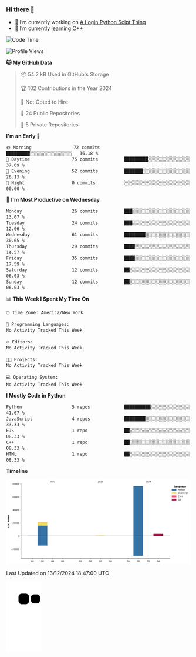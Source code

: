 ### Hi there 👋

<!--
**Iplay6432/Iplay6432** is a ✨ _special_ ✨ repository because its `README.md` (this file) appears on your GitHub profile.

Here are some ideas to get you started:

- 🔭 I’m currently working on ...
- 🌱 I’m currently learning ...
- 👯 I’m looking to collaborate on ...
- 🤔 I’m looking for help with ...
- 💬 Ask me about ...
- 📫 How to reach me: ...
- 😄 Pronouns: ...
- ⚡ Fun fact: ...
-->
- 🔭 I’m currently working on [A Login Python Scipt Thing](https://github.com/Iplay6432/Lugin-but-no-Pygame-)
- 🌱 I’m currently [learning C++](https://github.com/Iplay6432/LearningCpp)


<!--START_SECTION:waka-->
![Code Time](http://img.shields.io/badge/Code%20Time-99%20hrs%2030%20mins-blue)

![Profile Views](http://img.shields.io/badge/Profile%20Views-1-blue)

**🐱 My GitHub Data** 

> 📦 54.2 kB Used in GitHub's Storage 
 > 
> 🏆 102 Contributions in the Year 2024
 > 
> 🚫 Not Opted to Hire
 > 
> 📜 24 Public Repositories 
 > 
> 🔑 5 Private Repositories 
 > 
**I'm an Early 🐤** 

```text
🌞 Morning                72 commits          █████████░░░░░░░░░░░░░░░░   36.18 % 
🌆 Daytime                75 commits          █████████░░░░░░░░░░░░░░░░   37.69 % 
🌃 Evening                52 commits          ███████░░░░░░░░░░░░░░░░░░   26.13 % 
🌙 Night                  0 commits           ░░░░░░░░░░░░░░░░░░░░░░░░░   00.00 % 
```
📅 **I'm Most Productive on Wednesday** 

```text
Monday                   26 commits          ███░░░░░░░░░░░░░░░░░░░░░░   13.07 % 
Tuesday                  24 commits          ███░░░░░░░░░░░░░░░░░░░░░░   12.06 % 
Wednesday                61 commits          ████████░░░░░░░░░░░░░░░░░   30.65 % 
Thursday                 29 commits          ████░░░░░░░░░░░░░░░░░░░░░   14.57 % 
Friday                   35 commits          ████░░░░░░░░░░░░░░░░░░░░░   17.59 % 
Saturday                 12 commits          ██░░░░░░░░░░░░░░░░░░░░░░░   06.03 % 
Sunday                   12 commits          ██░░░░░░░░░░░░░░░░░░░░░░░   06.03 % 
```


📊 **This Week I Spent My Time On** 

```text
🕑︎ Time Zone: America/New_York

💬 Programming Languages: 
No Activity Tracked This Week

🔥 Editors: 
No Activity Tracked This Week

🐱‍💻 Projects: 
No Activity Tracked This Week

💻 Operating System: 
No Activity Tracked This Week
```

**I Mostly Code in Python** 

```text
Python                   5 repos             ██████████░░░░░░░░░░░░░░░   41.67 % 
JavaScript               4 repos             ████████░░░░░░░░░░░░░░░░░   33.33 % 
EJS                      1 repo              ██░░░░░░░░░░░░░░░░░░░░░░░   08.33 % 
C++                      1 repo              ██░░░░░░░░░░░░░░░░░░░░░░░   08.33 % 
HTML                     1 repo              ██░░░░░░░░░░░░░░░░░░░░░░░   08.33 % 
```



**Timeline**

![Lines of Code chart](https://raw.githubusercontent.com/Iplay6432/Iplay6432/main/assets/bar_graph.png)


 Last Updated on 13/12/2024 18:47:00 UTC
<!--END_SECTION:waka-->

![snake](https://raw.githubusercontent.com/Iplay6432/Iplay6432/output/github-contribution-grid-snake.svg)
